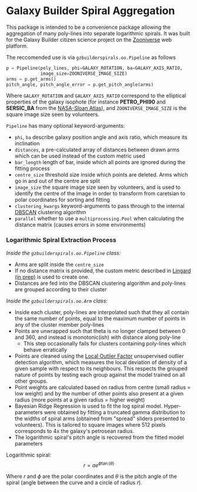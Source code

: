 # Galaxy Builder Spiral Aggregation

This package is intended to be a convenience package allowing the aggregation of many poly-lines into separate logarithmic spirals. It was built for the Galaxy Builder citizen science project on the [Zooniverse](https://www.zooniverse.org) web platform.

The reccomended use is via `gzbuilderspirals.oo.Pipeline` as follows

~~~python
p = Pipeline(poly_lines, phi=GALAXY_ROTATION, ba=GALAXY_AXIS_RATIO,
             image_size=ZOONIVERSE_IMAGE_SIZE)
arms = p.get_arms()
pitch_angle, pitch_angle_error = p.get_pitch_angle(arms)
~~~

Where `GALAXY_ROTATION` and `GALAXY_AXIS_RATIO` correspond to the elliptical properties of the galaxy isophote (for instance **PETRO_PHI90** and **SERSIC_BA** from the [NASA-Sloan Atlas](https://www.sdss.org/dr13/manga/manga-target-selection/nsa/)), and `ZOONIVERSE_IMAGE_SIZE` is the square image size seen by volunteers.

`Pipeline` has many optional keyword-arguments:

- `phi`, `ba` describe galaxy position angle and axis ratio, which measure its inclination
- `distances`, a pre-calculated array of distances between drawn arms which can be used instead of the custom metric used
- `bar_length` length of bar, inside which all points are ignored during the fitting process
- `centre_size` threshold size inside which points are deleted. Arms which go in and out of the centre are split
- `image_size` the square image size seen by volunteers, and is used to identify the centre of the image in order to transform from caretsian to polar coordinates for sorting and fitting
- `clustering_kwargs` keyword-arguments to pass through to the internal [DBSCAN](https://scikit-learn.org/stable/modules/generated/sklearn.cluster.DBSCAN.html) clustering algorithm
- `parallel` whether to use a `multiprocessing.Pool` when calculating the distance matrix (causes errors in some environments)

### Logarithmic Spiral Extraction Process

*Inside the `gzbuilderspirals.oo.Pipeline` class:*

- Arms are split inside the `centre_size`
- If no distance matrix is provided, the custom metric described in [Lingard (in prep)](/#) is used to create one.
- Distances are fed into the DBSCAN clustering algorithm and poly-lines are grouped according to their cluster

*Inside the `gzbuilderspirals.oo.Arm` class:*

- Inside each cluster, poly-lines are interpolated such that they all contain the same number of points, equal to the maximum number of points in any of the cluster member poly-lines
- Points are unwrapped such that theta is no longer clamped between 0 and 360, and instead is monotonic(ish) with distance along poly-line
	-  This step occasionally fails for clusters containing poly-lines which behave erratically
- Points are cleaned using the [Local Outlier Factor](https://scikit-learn.org/stable/modules/generated/sklearn.neighbors.LocalOutlierFactor.html#sklearn.neighbors.LocalOutlierFactor) unsupervised outlier detection algorithm, which measures the local deviation of density of a given sample with respect to its neighbours. This respects the grouped nature of points by testing each group against the model trained on all other groups.
- Point weights are calculated based on radius from centre (small radius = low weight) and by the number of other points also present at a given radius (more points at a given radius = higher weight)
- Bayesian Ridge Regression is used to fit the log spiral model. Hyper-parameters were obtained by fitting a truncated gamma distribution to the widths of spiral arms (obtained from "spread" sliders presented to volunteers). This is tailored to square images where 512 pixels corresponds to 4x the galaxy's petrosean radius.
- The logarithmic spiral's pitch angle is recovered from the fitted model parameters

Logarithmic spiral:
$$r = ae^{\phi\tan(\theta)}$$

Where $r$ and $\phi$ are the polar coordinates and $\theta$ is the pitch angle of the spiral (angle between the curve and a circle of radius $r$).
